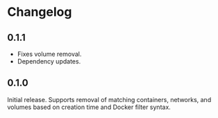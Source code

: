 # Changelog

## 0.1.1

- Fixes volume removal.
- Dependency updates.

## 0.1.0

Initial release. Supports removal of matching containers, networks, and volumes based on creation time and Docker filter syntax.
